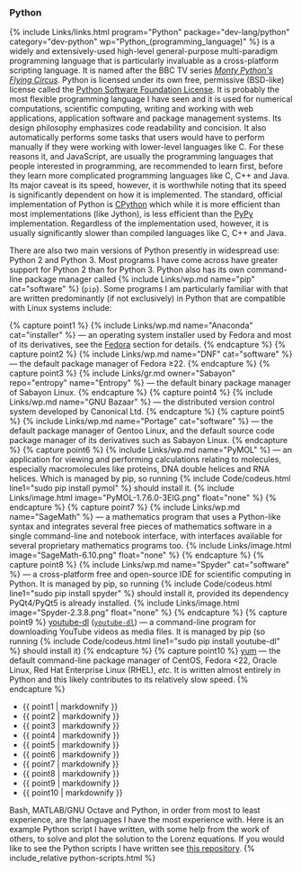 ### Python
{% include Links/links.html program="Python" package="dev-lang/python" category="dev-python" wp="Python_(programming_language)" %} is a widely and extensively-used high-level general-purpose multi-paradigm programming language that is particularly invaluable as a cross-platform scripting language. It is named after the BBC TV series [*Monty Python's Flying Circus*](https://en.wikipedia.org/wiki/Monty_Python's_Flying_Circus). Python is licensed under its own free, permissive (BSD-like) license called the [Python Software Foundation License](https://en.wikipedia.org/wiki/Python_Software_Foundation_License). It is probably the most flexible programming language I have seen and it is used for numerical computations, scientific computing, writing and working with web applications, application software and package management systems. Its design philosophy emphasizes code readability and concision. It also automatically performs some tasks that users would have to perform manually if they were working with lower-level languages like C. For these reasons it, and JavaScript, are usually the programming languages that people interested in programming, are recommended to learn first, before they learn more complicated programming languages like C, C++ and Java. Its major caveat is its speed, however, it is worthwhile noting that its speed is significantly dependent on how it is implemented. The standard, official implementation of Python is [CPython](https://en.wikipedia.org/wiki/CPython) which while it is more efficient than most implementations (like Jython), is less efficient than the [PyPy](https://en.wikipedia.org/wiki/PyPy) implementation. Regardless of the implementation used, however, it is usually significantly slower than compiled languages like C, C++ and Java.

There are also two main versions of Python presently in widespread use: Python 2 and Python 3. Most programs I have come across have
greater support for Python 2 than for Python 3. Python also has its own command-line package manager called {% include Links/wp.md name="pip" cat="software" %} (`pip`). Some programs I am particularly familiar with that are written predominantly (if not exclusively) in Python that are compatible with Linux systems include:

{% capture point1 %}
{% include Links/wp.md name="Anaconda" cat="installer" %} &mdash; an operating system installer used by Fedora and most of its derivatives, see the [Fedora](#fedora) section for details.
{% endcapture %}
{% capture point2 %}
{% include Links/wp.md name="DNF" cat="software" %} &mdash; the default package manager of Fedora &geq;22.
{% endcapture %}
{% capture point3 %}
{% include Links/gr.md owner="Sabayon" repo="entropy" name="Entropy" %} &mdash; the default binary package manager of Sabayon Linux.
{% endcapture %}
{% capture point4 %}
{% include Links/wp.md name="GNU Bazaar" %} &mdash; the distributed version control system developed by Canonical Ltd.
{% endcapture %}
{% capture point5 %}
{% include Links/wp.md name="Portage" cat="software" %} &mdash; the default package manager of Gentoo Linux, and the default source code package manager of its derivatives such as Sabayon Linux.
{% endcapture %}
{% capture point6 %}
{% include Links/wp.md name="PyMOL" %} &mdash; an application for viewing and performing calculations relating to molecules, especially macromolecules like proteins, DNA double helices and RNA helices. Which is managed by pip, so running {% include Code/codeus.html line1="sudo pip install pymol" %} should install it.
{% include Links/image.html image="PyMOL-1.7.6.0-3EIG.png" float="none" %}
{% endcapture %}
{% capture point7 %}
{% include Links/wp.md name="SageMath" %} &mdash; a mathematics program that uses a Python-like syntax and integrates several free pieces of
mathematics software in a single command-line and notebook interface, with interfaces available for several proprietary mathematics programs too.
{% include Links/image.html image="SageMath-6.10.png" float="none" %}
{% endcapture %}
{% capture point8 %}
{% include Links/wp.md name="Spyder" cat="software" %} &mdash; a cross-platform free and open-source IDE for scientific computing in Python. It is managed by pip, so running {% include Code/codeus.html line1="sudo pip install spyder" %} should install it, provided its dependency PyQt4/PyQt5 is already installed.
{% include Links/image.html image="Spyder-2.3.8.png" float="none" %}
{% endcapture %}
{% capture point9 %}
[youtube-dl](https://rg3.github.io/youtube-dl/) ([`youtube-dl`](/man/youtube-dl.1.html)) &mdash; a command-line program for downloading YouTube videos as media files. It is managed by pip (so running {% include Code/codeus.html line1="sudo pip install youtube-dl" %} should install it)
{% endcapture %}
{% capture point10 %}
[yum](http://yum.baseurl.org/) &mdash; the default command-line package manager of CentOS, Fedora &lt;22, Oracle Linux, Red Hat Enterprise Linux (RHEL), *etc.* It is written almost entirely in Python and this likely contributes to its relatively slow speed.
{% endcapture %}

<ul>
<li>{{ point1 | markdownify }}</li>
<li>{{ point2 | markdownify }}</li>
<li>{{ point3 | markdownify }}</li>
<li>{{ point4 | markdownify }}</li>
<li>{{ point5 | markdownify }}</li>
<li>{{ point6 | markdownify }}</li>
<li>{{ point7 | markdownify }}</li>
<li>{{ point8 | markdownify }}</li>
<li>{{ point9 | markdownify }}</li>
<li>{{ point10 | markdownify }}</li>
</ul>

Bash, MATLAB/GNU Octave and Python, in order from most to least experience, are the languages I have the most experience with. Here is an example Python script I have written, with some help from the work of others, to solve and plot the solution to the Lorenz equations. If you would like to see the Python scripts I have written see [this repository](https://github.com/fusion809/python-scripts).
{% include_relative python-scripts.html %}

